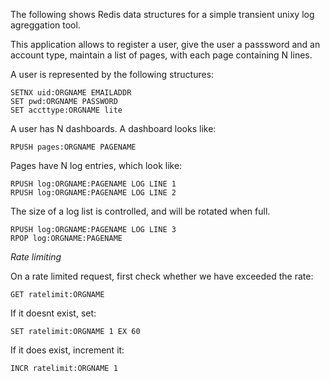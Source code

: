 The following shows Redis data structures for a simple transient unixy log agreggation tool.

This application allows to register a user, give the user a passsword and an account type, maintain a list of pages, with each page containing N lines.

A user is represented by the following structures:

```
SETNX uid:ORGNAME EMAILADDR
SET pwd:ORGNAME PASSWORD
SET accttype:ORGNAME lite
```

A user has N dashboards. A dashboard looks like:

```
RPUSH pages:ORGNAME PAGENAME
```

Pages have N log entries, which look like:

```
RPUSH log:ORGNAME:PAGENAME LOG LINE 1
RPUSH log:ORGNAME:PAGENAME LOG LINE 2
```

The size of a log list is controlled, and will be rotated when full.

```
RPUSH log:ORGNAME:PAGENAME LOG LINE 3
RPOP log:ORGNAME:PAGENAME
```

*Rate limiting*

On a rate limited request, first check whether we have exceeded the rate:

```
GET ratelimit:ORGNAME
```

If it doesnt exist, set:

```
SET ratelimit:ORGNAME 1 EX 60
```

If it does exist, increment it:

```
INCR ratelimit:ORGNAME 1
```
